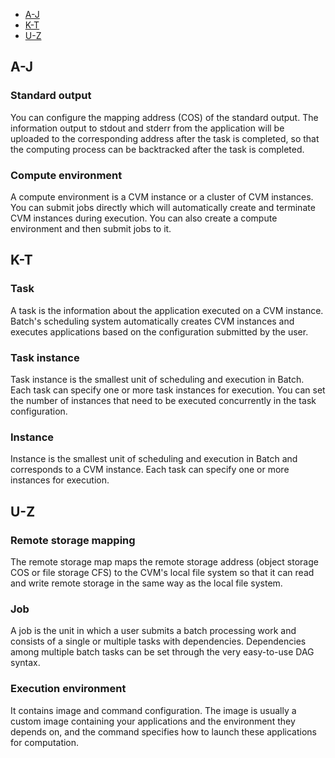 <div class="tab_list">
<ul>
    <li><a href="#A-J">A-J</a></li>
    <li><a href="#K-T">K-T</a></li>
    <li><a href="#U-Z">U-Z</a></li>
</ul>
</div>


<span id="A-J"></span>
## A-J 
### Standard output 
You can configure the mapping address (COS) of the standard output. The information output to stdout and stderr from the application will be uploaded to the corresponding address after the task is completed, so that the computing process can be backtracked after the task is completed. 
### Compute environment	 
A compute environment is a CVM instance or a cluster of CVM instances. You can submit jobs directly which will automatically create and terminate CVM instances during execution. You can also create a compute environment and then submit jobs to it.
 

<span id="K-T"></span>
## K-T 

### Task 
A task is the information about the application executed on a CVM instance. Batch's scheduling system automatically creates CVM instances and executes applications based on the configuration submitted by the user.
### Task instance 
Task instance is the smallest unit of scheduling and execution in Batch. Each task can specify one or more task instances for execution. You can set the number of instances that need to be executed concurrently in the task configuration.
### Instance 
Instance is the smallest unit of scheduling and execution in Batch and corresponds to a CVM instance. Each task can specify one or more instances for execution.




<span id="U-Z"></span>
## U-Z
### Remote storage mapping 
The remote storage map maps the remote storage address (object storage COS or file storage CFS) to the CVM's local file system so that it can read and write remote storage in the same way as the local file system.
### Job 
A job is the unit in which a user submits a batch processing work and consists of a single or multiple tasks with dependencies. Dependencies among multiple batch tasks can be set through the very easy-to-use DAG syntax.
### Execution environment 
It contains image and command configuration. The image is usually a custom image containing your applications and the environment they depends on, and the command specifies how to launch these applications for computation.

